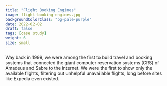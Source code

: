 ```yaml
---
title: "Flight Booking Engines"
image: flight-booking-engines.jpg
backgroundColorClass: "bg-pale-purple"
date: 2022-02-02
draft: false
tags: [case study]
weight: 6
size: small
---
```


Way back in 1999, we were among the first to build travel and booking systems that connected the giant computer reservation systems (CRS) of Amadeus and Sabre to the internet. We were the first to show only the available flights, filtering out unhelpful unavailable flights, long before sites like Expedia even existed.